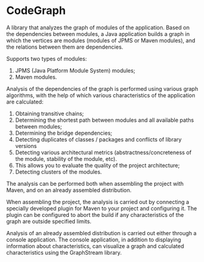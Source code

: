 # CodeGraph
A library that analyzes the graph of modules of the application. 
Based on the dependencies between modules, a Java application builds a graph in which the vertices are modules (modules of JPMS or Maven modules), 
and the relations between them are dependencies. 

Supports two types of modules: 
1. JPMS (Java Platform Module System) modules;
2. Maven modules. 

Analysis of the dependencies of the graph is performed using various graph algorithms, with the help of which 
various characteristics of the application are calculated: 
1. Obtaining transitive chains;
2. Determining the shortest path between modules and all available paths between modules;
3. Determining the bridge dependencies;
4. Detecting duplicates of classes / packages and conflicts of library versions
5. Detecting various architectural metrics (abstractness/concreteness of the module, stability of the module, etc). 
6. This allows you to evaluate the quality of the project architecture;
7. Detecting clusters of the modules.

The analysis can be performed both when assembling the project with Maven, and on an already assembled distribution.

When assembling the project, the analysis is carried out by connecting a specially developed plugin for Maven to your project and configuring it. 
The plugin can be configured to abort the build if any characteristics of the graph are outside specified limits.

Analysis of an already assembled distribution is carried out either through a console application.
The console application, in addition to displaying information about characteristics, can visualize a graph and calculated characteristics using the GraphStream library.
